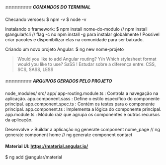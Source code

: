 ##### ========= COMANDOS DO TERMINAL
Checando versoes:
$ npm -v
$ node -v

Instalando o framework:
$ npm install nome-do-modulo
// npm install @angular/cli
// flag -c no npm install -g para instalar globalmente
! Possivel criar pacotes e disponibilizar elas na comunidade para ser baixado.

Criando um novo projeto Angular:
$ ng new nome-projeto
> Would you like to add Angular routing? Y/n
> Which stylesheet format would you like to use? SaSS
! Estudar sobre a diferença entre: CSS, SCS, SASS, LESS

##### ========= ARQUIVOS GERADOS PELO PROJETO
node_modules/
src/
    app/
        app-routing.module.ts : Controla a navegação na aplicação.
        app.component.sass : Define o estilo específico do componente principal.
        app.component.spec.ts : Contém os testes para o componente principal.
        app.component.ts : Implementa a lógica do componente principal.
        app.module.ts : Módulo raiz que agrupa os componentes e outros recursos da aplicação.


Desenvolve > Buildar a aplicação
ng generate component nome_page
// ng generate component home
// ng generate component contact

#### Material UI: https://material.angular.io/

$ ng add @angular/material